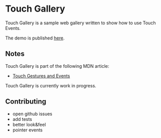 # Touch Gallery

Touch Gallery is a sample web gallery written to show how to use Touch Events.

The demo is published [here](http://franciov.github.io/touch-gallery/).

## Notes

Touch Gallery is part of the following MDN article: 
- [Touch Gestures and Events](https://developer.mozilla.org/en-US/Apps/Build/User_input_methods/Touch_Gestures_and_Events)

Touch Gallery is currently work in progress.

## Contributing

- open github issues
- add tests
- better look&feel
- pointer events

